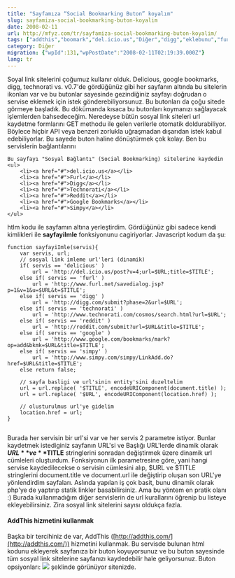 ```yaml
---
title: "Sayfamıza “Social Bookmarking Buton” koyalım"
slug: sayfamiza-social-bookmarking-buton-koyalim
date: 2008-02-11
url: http://mfyz.com/tr/sayfamiza-social-bookmarking-buton-koyalim/
tags: ["addthis","boomark","del.icio.us","Diğer","digg","eklebunu","furl","reddit","social","technorati"]
category: Diğer
migration: {"wpId":131,"wpPostDate":"2008-02-11T02:19:39.000Z"}
lang: tr
---
```


Soyal link sitelerini çoğumuz kullanır olduk. Delicious, google bookmarks, digg, technorati vs. v0.7'de gördüğünüz gibi her sayfanın altında bu sitelerin ikonları var ve bu butonlar sayesinde gezindiğiniz sayfayı doğrudan o servise eklemek için istek gönderebiliyorsunuz. Bu butonları da çoğu sitede görmeye başladık. Bu dökümanda kısaca bu butonları koymanızı sağlayacak işlemlerden bahsedeceğim. Neredeyse bütün sosyal link siteleri url kaydetme formlarını GET methodu ile gelen verilerle otomatik doldurabiliyor. Böylece hiçbir API veya benzeri zorlukla uğraşmadan dışarıdan istek kabul edebiliyorlar. Bu sayede buton haline dönüştürmek çok kolay. Ben bu servislerin bağlantılarını
```
Bu sayfayı "Sosyal Bağlantı" (Social Bookmarking) sitelerine kaydedin
<ul>
	<li><a href="#">del.icio.us</a></li>
	<li><a href="#">Furl</a></li>
	<li><a href="#">Digg</a></li>
	<li><a href="#">Technorati</a></li>
	<li><a href="#">Reddit</a></li>
	<li><a href="#">Google Bookmarks</a></li>
	<li><a href="#">Simpy</a></li>
</ul>

```
htlm kodu ile sayfamın altına yerleştirdim. Gördüğünüz gibi sadece kendi kimlikleri ile **sayfayiImle** fonksiyonunu cagiriyorlar. Javascript kodum da şu:
```
function sayfayiImle(servis){
	var servis, url;
	// sosyal link imleme url'leri (dinamik)
	if( servis == 'delicious' )
		url = 'http://del.icio.us/post?v=4;url=$URL;title=$TITLE';
	else if( servis == 'furl' )
		url = 'http://www.furl.net/savedialog.jsp?p=1&v=1&u=$URL&t=$TITLE';
	else if( servis == 'digg' )
		url = 'http://digg.com/submit?phase=2&url=$URL';
	else if( servis == 'technorati' )
		url = 'http://www.technorati.com/cosmos/search.html?url=$URL';
	else if( servis == 'reddit' )
		url = 'http://reddit.com/submit?url=$URL&title=$TITLE';
	else if( servis == 'google' )
		url = 'http://www.google.com/bookmarks/mark?op=add&bkmk=$URL&title=$TITLE';
	else if( servis == 'simpy' )
		url = 'http://www.simpy.com/simpy/LinkAdd.do?href=$URL&title=$TITLE';
	else return false;

	// sayfa basligi ve url'sinin entity'sini duzeltelim
	url = url.replace( '$TITLE', encodeURIComponent(document.title) );
	url = url.replace( '$URL', encodeURIComponent(location.href) );

	// olusturulmus url'ye gidelim
	location.href = url;
}


```
Burada her servisin bir url'si var ve her servis 2 parametre istiyor. Bunlar kaydetmek istediginiz sayfanın URL'si ve Başlığı URL'lerde dinamik olarak **$URL** ve **$TITLE** stringlerini sonradan değiştirmek üzere dinamik url cümleleri oluşturdum. Fonksiyonun ilk parametresine göre, yani hangi servise kaydedilecekse o servisin cümlesini alıp, $URL ve $TITLE stringlerini document.title ve document.url ile değiştirip oluşan son URL'ye yönlendirdim sayfaları. Aslında yapılan iş çok basit, bunu dinamik olarak php'ye de yaptırıp statik linkler basabilirsiniz. Ama bu yöntem en pratik olanı :) Burada kullanmadığım diğer servislerin de url kurallarını öğrenip bu listeye ekleyebilirsiniz. Zira sosyal link sitelerini sayısı oldukça fazla.

#### AddThis hizmetini kullanmak

Başka bir tercihiniz de var, AddThis ([http://addthis.com/](http://addthis.com/)) hizmetini kullanmak. Bu servisde bulunan html kodunu ekleyerek sayfanıza bir buton koyuyorsunuz ve bu buton sayesinde tüm sosyal link sitelerine sayfanızı kaydedebilir hale geliyorsunuz. Buton opsiyonları: ![](/images/archive/tr/2008/02/addthis-social-sharing-buttons.png) şeklinde görünüyor sitenizde.